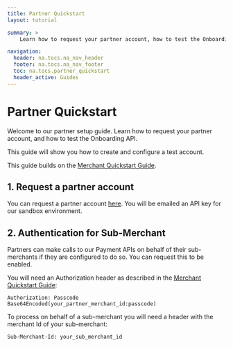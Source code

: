 ```yaml
---
title: Partner Quickstart
layout: tutorial

summary: >
    Learn how to request your partner account, how to test the Onboarding API, and authenticate on behalf of sub-merchants.

navigation:
  header: na.tocs.na_nav_header
  footer: na.tocs.na_nav_footer
  toc: na.tocs.partner_quickstart
  header_active: Guides
---
```


# Partner Quickstart

Welcome to our partner setup guide. Learn how to request your partner account, and how to test the Onboarding API.

This guide will show you how to create and configure a test account.

This guide builds on the [Merchant Quickstart Guide](/docs/guides/merchant_quickstart/).

## 1. Request a partner account

You can request a partner account [here](/docs/forms/request_partner_account). You will be emailed an API key for our sandbox environment.

## 2. Authentication for Sub-Merchant
Partners can make calls to our Payment APIs on behalf of their sub-merchants if they are configured to do so. You can request this to be enabled.

You will need an Authorization header as described in the [Merchant Quickstart Guide](/docs/guides/merchant_quickstart/):

```
Authorization: Passcode Base64Encoded(your_partner_merchant_id:passcode)
```
 
To process on behalf of a sub-merchant you will need a header with the merchant Id of your sub-merchant:

```
Sub-Merchant-Id: your_sub_merchant_id
```